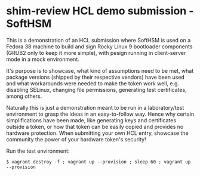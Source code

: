 # shim-review HCL demo submission - SoftHSM

This is a demonstration of an HCL submission where SoftHSM is used on a Fedora 38 machine to build and sign Rocky Linux 9 bootloader components (GRUB2 only to keep it more simple), with pesign running in client-server mode in a mock environment.

It's purpose is to showcase, what kind of assumptions need to be met, what package versions (shipped by their respective vendors) have been used and what workarounds were needed to make the token work well, e.g. disabling SELinux, changing file permissions, generating test certificates, among others.

Naturally this is just a demonstration meant to be run in a laboratory/test environment to grasp the ideas in an easy-to-follow way. Hence why certain simplifications have been made, like generating keys and certificates outside a token, or how that token can be easily copied and provides no hardware protection. When submitting your own HCL entry, showcase the community the power of your hardware token's security!

Run the test environment:

```
$ vagrant destroy -f ; vagrant up --provision ; sleep 60 ; vagrant up --provision
```
